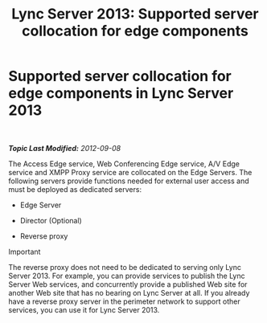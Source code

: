 ﻿---
title: 'Lync Server 2013: Supported server collocation for edge components'
TOCTitle: Supported server collocation for edge components
ms:assetid: 435c4dd8-36af-4b71-9b88-3ffcf0fc5c65
ms:mtpsurl: https://technet.microsoft.com/en-us/library/Gg425934(v=OCS.15)
ms:contentKeyID: 48183978
ms.date: 07/23/2014
mtps_version: v=OCS.15
---

<div data-xmlns="http://www.w3.org/1999/xhtml">

<div class="topic" data-xmlns="http://www.w3.org/1999/xhtml" data-msxsl="urn:schemas-microsoft-com:xslt" data-cs="http://msdn.microsoft.com/en-us/">

<div data-asp="http://msdn2.microsoft.com/asp">

# Supported server collocation for edge components in Lync Server 2013

</div>

<div id="mainSection">

<div id="mainBody">

<span> </span>

_**Topic Last Modified:** 2012-09-08_

The Access Edge service, Web Conferencing Edge service, A/V Edge service and XMPP Proxy service are collocated on the Edge Servers. The following servers provide functions needed for external user access and must be deployed as dedicated servers:

  - Edge Server

  - Director (Optional)

  - Reverse proxy

<div>


> [!IMPORTANT]
> The reverse proxy does not need to be dedicated to serving only Lync Server 2013. For example, you can provide services to publish the Lync Server Web services, and concurrently provide a published Web site for another Web site that has no bearing on Lync Server at all. If you already have a reverse proxy server in the perimeter network to support other services, you can use it for Lync Server 2013.



</div>

</div>

<span> </span>

</div>

</div>

</div>

